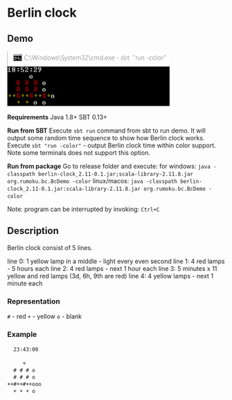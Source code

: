# Berlin clock

##  Demo

![Demo](https://github.com/rumoku/berlin-clock/blob/master/berlin-clock.gif)

**Requirements**
Java 1.8+
SBT  0.13+

**Run from SBT**
Execute `sbt run` command from sbt to run demo. It will output some random time sequence to show how Berlin clock works.
Execute `sbt "run -color"` - output Berlin clock time within color support. Note some terminals does not support this option.

**Run from package**
Go to release folder and execute:
for windows: 
    `java -classpath berlin-clock_2.11-0.1.jar;scala-library-2.11.8.jar org.rumoku.bc.BcDemo -color`
linux/macos: 
    `java -classpath berlin-clock_2.11-0.1.jar:scala-library-2.11.8.jar org.rumoku.bc.BcDemo -color`

Note: program can be interrupted by invoking: `Ctrl+C`

## Description

Berlin clock consist of 5 lines.

line 0: 1 yellow lamp in a middle - light every even second
line 1: 4 red lamps - 5 hours each
line 2: 4 red lamps - next 1 hour each
line 3: 5 minutes x 11 yellow and red lamps (3d, 6h, 9th are red)
line 4: 4 yellow lamps - next 1 minute each

### Representation

`#` - red
`+` - yellow
`o` - blank

### Example
```
  23:43:00

     +
  # # # o
  # # # o
++#++#++ooo
  + + + o
```
